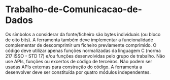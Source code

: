 # Trabalho-de-Comunicacao-de-Dados
Os símbolos a considerar da fonte/ficheiro são bytes individuais (ou bloco de oito bits). A ferramenta também deve implementar a funcionalidade complementar de descomprimir um ficheiro previamente comprimido. O código deve utilizar apenas funções normalizadas da linguagem C (norma 217 ISSO - STD 17) e/ou funções desenvolvidas pelo grupo de trabalho. Não use APIs, funções ou excertos de código de terceiros. Não podem ser usadas APIs externas para construção do código. A ferramenta a desenvolver deve ser constituída por quatro módulos independentes. 
